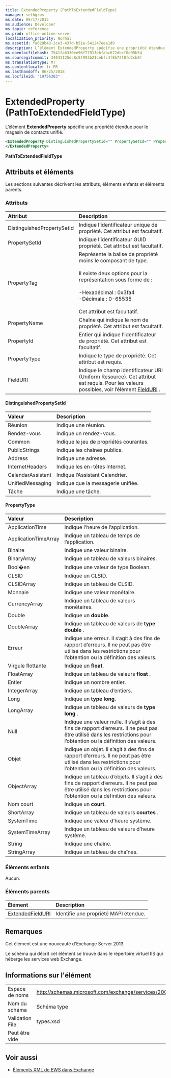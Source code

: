 ```yaml
---
title: ExtendedProperty (PathToExtendedFieldType)
manager: sethgros
ms.date: 09/17/2015
ms.audience: Developer
ms.topic: reference
ms.prod: office-online-server
localization_priority: Normal
ms.assetid: fa620b48-2ce3-437d-b51e-541247eea1d9
description: L’élément ExtendedProperty spécifie une propriété étendue pour le magasin de contacts unifié.
ms.openlocfilehash: 7541fa6330ee96f7791febfabc672dbcf0e95b54
ms.sourcegitcommit: 34041125dc8c5f993b21cebfc4f8b72f0fd2cb6f
ms.translationtype: MT
ms.contentlocale: fr-FR
ms.lasthandoff: 06/25/2018
ms.locfileid: "19756303"
---
```

# <a name="extendedproperty-pathtoextendedfieldtype"></a>ExtendedProperty (PathToExtendedFieldType)

L’élément **ExtendedProperty** spécifie une propriété étendue pour le magasin de contacts unifié. 
  
```xml
<ExtendedProperty DistinguishedPropertySetId="" PropertySetId="" PropertyTag="" PropertyName="" PropertyId="" PropertyType="" FieldURI="">
</ExtendedProperty>
```

**PathToExtendedFieldType**

## <a name="attributes-and-elements"></a>Attributs et éléments

Les sections suivantes décrivent les attributs, éléments enfants et éléments parents.
  
### <a name="attributes"></a>Attributs

|**Attribut**|**Description**|
|:-----|:-----|
|DistinguishedPropertySetId  <br/> |Indique l’identificateur unique de propriété. Cet attribut est facultatif.  <br/> |
|PropertySetId  <br/> |Indique l’identificateur GUID propriété. Cet attribut est facultatif.  <br/> |
|PropertyTag  <br/> | Représente la balise de propriété moins le composant de type.<br/><br/>Il existe deux options pour la représentation sous forme de :  <br/><br/>-Hexadécimal : 0x3fa4  <br/>-Décimale : 0-65535<br/><br/>  Cet attribut est facultatif.  <br/> |
|PropertyName  <br/> |Chaîne qui indique le nom de propriété. Cet attribut est facultatif.  <br/> |
|PropertyId  <br/> |Entier qui indique l’identificateur de propriété. Cet attribut est facultatif.  <br/> |
|PropertyType  <br/> |Indique le type de propriété. Cet attribut est requis.  <br/> |
|FieldURI  <br/> |Indique le champ identificateur URI (Uniform Resource). Cet attribut est requis. Pour les valeurs possibles, voir l’élément [FieldURI](fielduri.md) .  <br/> |
   
#### <a name="distinguishedpropertysetid"></a>DistinguishedPropertySetId

|**Valeur**|**Description**|
|:-----|:-----|
|Réunion  <br/> |Indique une réunion.  <br/> |
|Rendez-vous  <br/> |Indique un rendez-vous.  <br/> |
|Common  <br/> |Indique le jeu de propriétés courantes.  <br/> |
|PublicStrings  <br/> |Indique les chaînes publics.  <br/> |
|Address  <br/> |Indique une adresse.  <br/> |
|InternetHeaders  <br/> |Indique les en-têtes Internet.  <br/> |
|CalendarAssistant  <br/> |Indique l’Assistant Calendrier.  <br/> |
|UnifiedMessaging  <br/> |Indique que la messagerie unifiée.  <br/> |
|Tâche  <br/> |Indique une tâche.  <br/> |
   
#### <a name="propertytype"></a>PropertyType

|**Valeur**|**Description**|
|:-----|:-----|
|ApplicationTime  <br/> |Indique l’heure de l’application.  <br/> |
|ApplicationTimeArray  <br/> |Indique un tableau de temps de l’application.  <br/> |
|Binaire  <br/> |Indique une valeur binaire.  <br/> |
|BinaryArray  <br/> |Indique un tableau de valeurs binaires.  <br/> |
|Bool�en  <br/> |Indique une valeur de type Boolean.  <br/> |
|CLSID  <br/> |Indique un CLSID.  <br/> |
|CLSIDArray  <br/> |Indique un tableau de CLSID.  <br/> |
|Monnaie  <br/> |Indique une valeur monétaire.  <br/> |
|CurrencyArray  <br/> |Indique un tableau de valeurs monétaires.  <br/> |
|Double  <br/> |Indique un **double**.  <br/> |
|DoubleArray  <br/> |Indique un tableau de valeurs de **type double** .  <br/> |
|Erreur  <br/> |Indique une erreur. Il s’agit à des fins de rapport d’erreurs. Il ne peut pas être utilisé dans les restrictions pour l’obtention ou la définition des valeurs.  <br/> |
|Virgule flottante  <br/> |Indique un **float**.  <br/> |
|FloatArray  <br/> |Indique un tableau de valeurs **float** .  <br/> |
|Entier  <br/> |Indique un nombre entier.  <br/> |
|IntegerArray  <br/> |Indique un tableau d’entiers.  <br/> |
|Long  <br/> |Indique un **type long**.  <br/> |
|LongArray  <br/> |Indique un tableau de valeurs de **type long** .  <br/> |
|Null  <br/> |Indique une valeur nulle. Il s’agit à des fins de rapport d’erreurs. Il ne peut pas être utilisé dans les restrictions pour l’obtention ou la définition des valeurs.  <br/> |
|Objet  <br/> |Indique un objet. Il s’agit à des fins de rapport d’erreurs. Il ne peut pas être utilisé dans les restrictions pour l’obtention ou la définition des valeurs.  <br/> |
|ObjectArray  <br/> |Indique un tableau d’objets. Il s’agit à des fins de rapport d’erreurs. Il ne peut pas être utilisé dans les restrictions pour l’obtention ou la définition des valeurs.  <br/> |
|Nom court  <br/> |Indique un **court**.  <br/> |
|ShortArray  <br/> |Indique un tableau de valeurs **courtes** .  <br/> |
|SystemTime  <br/> |Indique une valeur d’heure système.  <br/> |
|SystemTimeArray  <br/> |Indique un tableau de valeurs d’heure système.  <br/> |
|String  <br/> |Indique une chaîne.  <br/> |
|StringArray  <br/> |Indique un tableau de chaînes.  <br/> |
   
### <a name="child-elements"></a>Éléments enfants

Aucun.
  
### <a name="parent-elements"></a>Éléments parents

|**Élément**|**Description**|
|:-----|:-----|
|[ExtendedFieldURI](extendedfielduri.md) <br/> |Identifie une propriété MAPI étendue.  <br/> |
   
## <a name="remarks"></a>Remarques

Cet élément est une nouveauté d'Exchange Server 2013.
  
Le schéma qui décrit cet élément se trouve dans le répertoire virtuel IIS qui héberge les services web Exchange.
  
## <a name="element-information"></a>Informations sur l'élément

|||
|:-----|:-----|
|Espace de noms  <br/> |http://schemas.microsoft.com/exchange/services/2006/types  <br/> |
|Nom du schéma  <br/> |Schéma type  <br/> |
|Validation File  <br/> |types.xsd  <br/> |
|Peut être vide  <br/> ||
   
## <a name="see-also"></a>Voir aussi

- [Éléments XML de EWS dans Exchange](ews-xml-elements-in-exchange.md)

